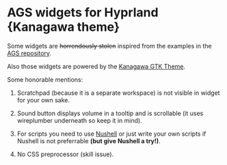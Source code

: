 # AGS widgets for Hyprland {Kanagawa theme}

Some widgets are ~~horrendously stolen~~ inspired from the examples in the
[AGS repository](https://github.com/Aylur/ags/tree/main/example).

Also those widgets are powered by the [Kanagawa GTK Theme](https://github.com/Fausto-Korpsvart/Kanagawa-GKT-Theme).

Some honorable mentions:

1. Scratchpad (because it is a separate workspace) is not visible in widget for
your own sake.

2. Sound button displays volume in a tooltip and is scrollable
(it uses wireplumber underneath so keep it in mind). 

3. For scripts you need to use [Nushell](https://github.com/nushell/nushell) or
just write your own scripts if Nushell is not preferrable **(but give Nushell a
 try!)**.

4. No CSS preprocessor (skill issue).
